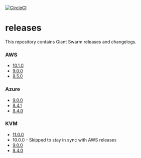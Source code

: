 [![CircleCI](https://circleci.com/gh/giantswarm/releases.svg?style=shield&circle-token=76d582a275a80545c9b0c403d19321c5197b5c87)](https://circleci.com/gh/giantswarm/releases)

# releases

This repository contains Giant Swarm releases and changelogs.

### AWS
 - [10.1.0](https://github.com/giantswarm/releases/blob/master/release-notes/aws/v10.1.0.md)
 - [9.0.0](https://github.com/giantswarm/releases/blob/master/release-notes/aws/v9.0.0.md)
 - [8.5.0](https://github.com/giantswarm/releases/blob/master/release-notes/aws/v8.5.0.md)

### Azure
 - [9.0.0](https://github.com/giantswarm/releases/blob/master/release-notes/azure/v9.0.0.md)
 - [8.4.1](https://github.com/giantswarm/releases/blob/master/release-notes/azure/v8.4.1.md)
 - [8.4.0](https://github.com/giantswarm/releases/blob/master/release-notes/azure/v8.4.0.md)

### KVM
 - [11.0.0](https://github.com/giantswarm/releases/blob/master/release-notes/kvm/v11.0.0.md)
 - 10.0.0 - Skipped to stay in sync with AWS releases
 - [9.0.0](https://github.com/giantswarm/releases/blob/master/release-notes/kvm/v9.0.0.md)
 - [8.4.0](https://github.com/giantswarm/releases/blob/master/release-notes/kvm/v8.4.0.md)
